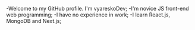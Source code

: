 -Welcome to my GitHub profile. I'm vyareskoDev;
-I'm novice JS front-end web programming;
-I have no experience in work;
-I learn React.js, MongoDB and Next.js;
